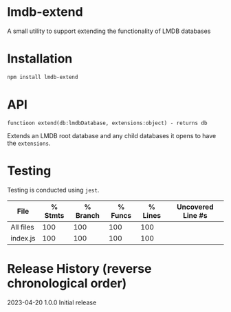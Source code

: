 # lmdb-extend
A small utility to support extending the functionality of LMDB databases

# Installation

```bash
npm install lmdb-extend
```
# API

`functioon extend(db:lmdbDatabase, extensions:object) - returns db`

Extends an LMDB root database and any child databases it opens to have the `extensions`.

# Testing

Testing is conducted using `jest`.

File      | % Stmts | % Branch | % Funcs | % Lines | Uncovered Line #s
----------|---------|----------|---------|---------|-------------------
All files |     100 |      100 |     100 |     100 |                   
index.js |     100 |      100 |     100 |     100 |


# Release History (reverse chronological order)

2023-04-20 1.0.0 Initial release
